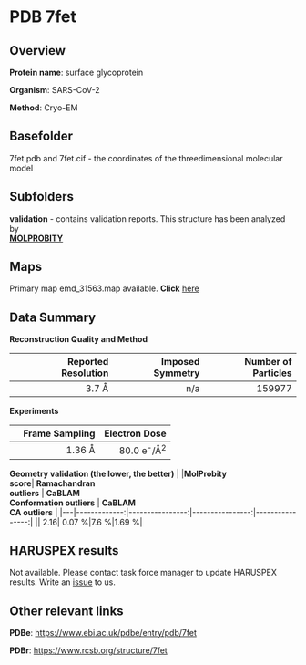 # PDB 7fet

## Overview

**Protein name**: surface glycoprotein

**Organism**: SARS-CoV-2

**Method**: Cryo-EM



## Basefolder

7fet.pdb and 7fet.cif - the coordinates of the threedimensional molecular model

## Subfolders





**validation** - contains validation reports. This structure has been analyzed by <br>  [**MOLPROBITY**](https://github.com/thorn-lab/coronavirus_structural_task_force/tree/master/pdb/surface_glycoprotein/SARS-CoV-2/7fet/validation/molprobity)    



## Maps

Primary map emd_31563.map available. **Click** [here](http://ftp.wwpdb.org/pub/emdb/structures/EMD-31563/map/) 

## Data Summary
**Reconstruction Quality and Method**

|   | Reported Resolution | Imposed Symmetry | Number of Particles |
|---|-------------:|----------------:|--------------:|
|   |3.7 Å|n/a|159977|

**Experiments**

|   | Frame Sampling | Electron Dose |
|---|-------------:|----------------:|
|   |1.36 Å|80.0 e<sup>-</sup>/Å<sup>2</sup>|

**Geometry validation (the lower, the better)**
|   |**MolProbity<br>score**| **Ramachandran<br>outliers** | **CaBLAM<br>Conformation outliers** | **CaBLAM<br>CA outliers** |
|---|-------------:|----------------:|----------------:|----------------:|
||  2.16|  0.07 %|7.6 %|1.69 %|

## HARUSPEX results

Not available. Please contact task force manager to update HARUSPEX results. Write an [issue](https://github.com/thorn-lab/coronavirus_structural_task_force/issues) to us.

## Other relevant links 
**PDBe**:  https://www.ebi.ac.uk/pdbe/entry/pdb/7fet
 
**PDBr**: https://www.rcsb.org/structure/7fet 
